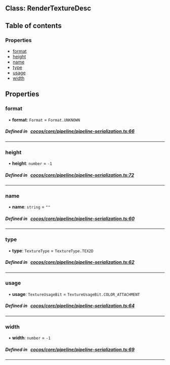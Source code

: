 
## Class: RenderTextureDesc





<div class="table-of-content">
<h2>Table of contents</h2>


### Properties

- [ format](#format)
- [ height](#height)
- [ name](#name)
- [ type](#type)
- [ usage](#usage)
- [ width](#width)
</div>

## Properties


### format
<div style="margin-left: 10px;">




•  **format**:
`Format`  = `Format.UNKNOWN`
</div>

##### Defined in &nbsp;   [cocos/core/pipeline/pipeline-serialization.ts:66](https://github.com/cocos-creator/engine/blob/c7bf6b8a9/cocos/core/pipeline/pipeline-serialization.ts#L66)&nbsp;


___


### height
<div style="margin-left: 10px;">




•  **height**:
`number`  = `-1`
</div>

##### Defined in &nbsp;   [cocos/core/pipeline/pipeline-serialization.ts:72](https://github.com/cocos-creator/engine/blob/c7bf6b8a9/cocos/core/pipeline/pipeline-serialization.ts#L72)&nbsp;


___


### name
<div style="margin-left: 10px;">




•  **name**:
`string`  = `""`
</div>

##### Defined in &nbsp;   [cocos/core/pipeline/pipeline-serialization.ts:60](https://github.com/cocos-creator/engine/blob/c7bf6b8a9/cocos/core/pipeline/pipeline-serialization.ts#L60)&nbsp;


___


### type
<div style="margin-left: 10px;">




•  **type**:
`TextureType`  = `TextureType.TEX2D`
</div>

##### Defined in &nbsp;   [cocos/core/pipeline/pipeline-serialization.ts:62](https://github.com/cocos-creator/engine/blob/c7bf6b8a9/cocos/core/pipeline/pipeline-serialization.ts#L62)&nbsp;


___


### usage
<div style="margin-left: 10px;">




•  **usage**:
`TextureUsageBit`  = `TextureUsageBit.COLOR_ATTACHMENT`
</div>

##### Defined in &nbsp;   [cocos/core/pipeline/pipeline-serialization.ts:64](https://github.com/cocos-creator/engine/blob/c7bf6b8a9/cocos/core/pipeline/pipeline-serialization.ts#L64)&nbsp;


___


### width
<div style="margin-left: 10px;">




•  **width**:
`number`  = `-1`
</div>

##### Defined in &nbsp;   [cocos/core/pipeline/pipeline-serialization.ts:69](https://github.com/cocos-creator/engine/blob/c7bf6b8a9/cocos/core/pipeline/pipeline-serialization.ts#L69)&nbsp;


___

<!---->



